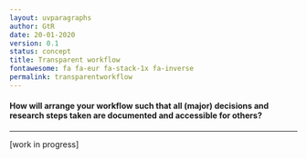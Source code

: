 ```yaml
---
layout: uvparagraphs
author: GtR
date: 20-01-2020
version: 0.1
status: concept
title: Transparent workflow
fontawesome: fa fa-eur fa-stack-1x fa-inverse
permalink: transparentworkflow
---
```


#### How will arrange your workflow such that all (major) decisions and research steps taken are documented and accessible for others?

---

[work in progress]